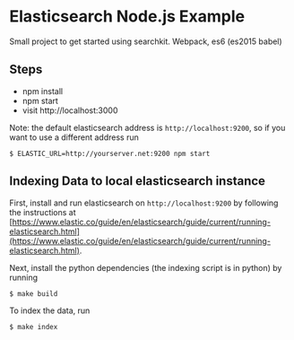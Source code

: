 # Elasticsearch Node.js Example
Small project to get started using searchkit. Webpack, es6 (es2015 babel)

## Steps
* npm install
* npm start
* visit http://localhost:3000

Note:  the default elasticsearch address is `http://localhost:9200`, so if you want to use a different address run

    $ ELASTIC_URL=http://yourserver.net:9200 npm start

## Indexing Data to local elasticsearch instance

First, install and run elasticsearch on `http://localhost:9200` by following the instructions at [https://www.elastic.co/guide/en/elasticsearch/guide/current/running-elasticsearch.html](https://www.elastic.co/guide/en/elasticsearch/guide/current/running-elasticsearch.html).

Next, install the python dependencies (the indexing script is in python) by running 

    $ make build

To index the data, run

    $ make index
